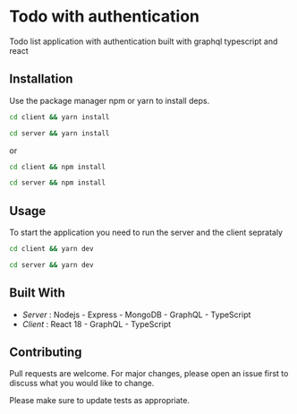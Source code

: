 # Todo with authentication

Todo list application with authentication built with graphql typescript and react

## Installation

Use the package manager npm or yarn to install deps.

```bash
cd client && yarn install 
```
```bash
cd server && yarn install 
```
or
```bash
cd client && npm install 
```
```bash
cd server && npm install 
```

## Usage

To start the application you need to run the server and the client seprataly
```bash
cd client && yarn dev
```
```bash
cd server && yarn dev
```

## Built With
- *Server* : Nodejs - Express - MongoDB - GraphQL - TypeScript
- *Client* : React 18 - GraphQL - TypeScript

## Contributing

Pull requests are welcome. For major changes, please open an issue first
to discuss what you would like to change.

Please make sure to update tests as appropriate.
